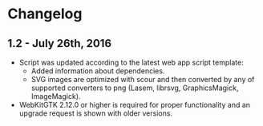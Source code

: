 Changelog
=========

1.2 - July 26th, 2016
---------------------

  * Script was updated according to the latest web app script template:
      * Added information about dependencies.
      * SVG images are optimized with scour and then converted by any of supported converters to png
        (Lasem, librsvg, GraphicsMagick, ImageMagick).
  * WebKitGTK 2.12.0 or higher is required for proper functionality and an upgrade request is shown with older versions.
